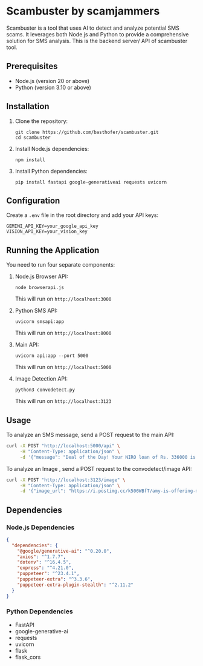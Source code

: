 # Scambuster by scamjammers

Scambuster is a tool that uses AI to detect and analyze potential SMS scams. It leverages both Node.js and Python to provide a comprehensive solution for SMS analysis. This is the backend server/ API of scambuster tool.

## Prerequisites

- Node.js (version 20 or above)
- Python (version 3.10 or above)

## Installation

1. Clone the repository:
   ```
   git clone https://github.com/basthofer/scambuster.git
   cd scambuster
   ```

2. Install Node.js dependencies:
   ```
   npm install
   ```

3. Install Python dependencies:
   ```
   pip install fastapi google-generativeai requests uvicorn
   ```

## Configuration

Create a `.env` file in the root directory and add your API keys:

```
GEMINI_API_KEY=your_google_api_key
VISION_API_KEY=your_vision_key
```

## Running the Application

You need to run four separate components:

1. Node.js Browser API:
   ```
   node browserapi.js
   ```
   This will run on `http://localhost:3000`

2. Python SMS API:
   ```
   uvicorn smsapi:app
   ```
   This will run on `http://localhost:8000`

3. Main API:
   ```
   uvicorn api:app --port 5000
   ```
   This will run on `http://localhost:5000`
   
4. Image Detection API:
   ```
   python3 convodetect.py
   ```
   This will run on `http://localhost:3123`
   
## Usage

To analyze an SMS message, send a POST request to the main API:

```bash
curl -X POST "http://localhost:5000/api" \
     -H "Content-Type: application/json" \
     -d '{"message": "Deal of the Day! Your NIRO loan of Rs. 336000 is ready! Tap into the best EMIs now. Claim your funds here- http://f49.bz/mKfvum - Finbud"}'
```
To analyze an Image , send a POST request to the convodetect/image API:

```bash
curl -X POST "http://localhost:3123/image" \
     -H "Content-Type: application/json" \
     -d '{"image_url": "https://i.postimg.cc/k506WBfT/amy-is-offering-me-a-job-as-a-music-promotion-optimizer-i-v0-amklp5ya6ntd1.webp"}'
```
## Dependencies

### Node.js Dependencies

```json
{
  "dependencies": {
    "@google/generative-ai": "^0.20.0",
    "axios": "^1.7.7",
    "dotenv": "^16.4.5",
    "express": "^4.21.0",
    "puppeteer": "^23.4.1",
    "puppeteer-extra": "^3.3.6",
    "puppeteer-extra-plugin-stealth": "^2.11.2"
  }
}
```

### Python Dependencies

- FastAPI
- google-generative-ai
- requests
- uvicorn
- flask
- flask_cors



